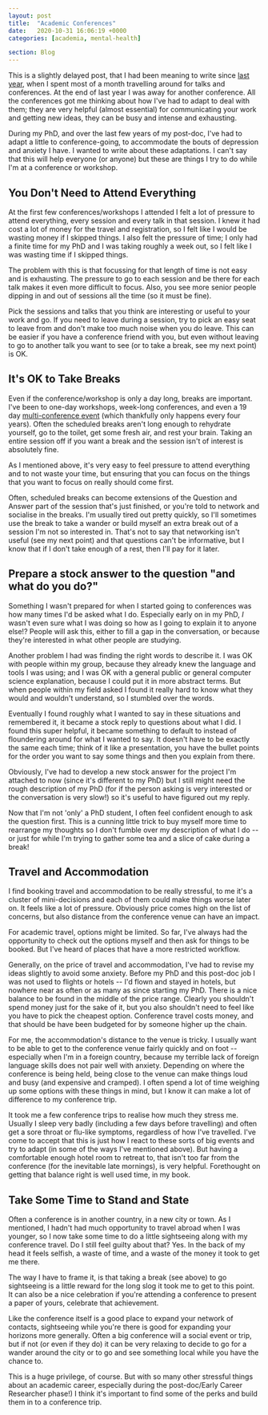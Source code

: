 ```yaml
---
layout: post
title:  "Academic Conferences"
date:   2020-10-31 16:06:19 +0000
categories: [academia, mental-health]

section: Blog
---
```


This is a slightly delayed post, that I had been meaning to write since [last year](\mega-march), when I spent most of a month travelling around for talks and conferences. At the end of last year I was away for another conference. All the conferences got me thinking about how I've had to adapt to deal with them; they are very helpful (almost essential) for communicating your work and getting new ideas, they can be busy and intense and exhausting.

During my PhD, and over the last few years of my post-doc, I've had to adapt a little to conference-going, to accommodate the bouts of depression and anxiety I have. I wanted to write about these adaptations. I can't say that this will help everyone (or anyone) but these are things I try to do while I'm at a conference or workshop.

## You Don't Need to Attend Everything

At the first few conferences/workshops I attended I felt a lot of pressure to attend everything, every session and every talk in that session. I knew it had cost a lot of money for the travel and registration, so I felt like I would be wasting money if I skipped things. I also felt the pressure of time; I only had a finite time for my PhD and I was taking roughly a week out, so I felt like I was wasting time if I skipped things.

The problem with this is that focussing for that length of time is not easy and is exhausting. The pressure to go to each session and be there for each talk makes it even more difficult to focus. Also, you see more senior people dipping in and out of sessions all the time (so it must be fine).

Pick the sessions and talks that you think are interesting or useful to your work and go. If you need to leave during a session, try to pick an easy seat to leave from and don't make too much noise when you do leave. This can be easier if you have a conference friend with you, but even without leaving to go to another talk you want to see (or to take  a break, see my next point) is OK.

## It's OK to Take Breaks

Even if the conference/workshop is only a day long, breaks are important. I've been to one-day workshops, week-long conferences, and even a 19 day [multi-conference event](https://www.floc2018.org) (which thankfully only happens every four years). Often the scheduled breaks aren't long enough to rehydrate yourself, go to the toilet, get some fresh air, and rest your brain. Taking an entire session off if you want a break and the session isn't of interest is absolutely fine.

As I mentioned above, it's very easy to feel pressure to attend everything and to not waste your time, but ensuring that you can focus on the things that you want to focus on really should come first.

Often, scheduled breaks can become extensions of the Question and Answer part of the session that's just finished, or you're told to network and socialise in the breaks. I'm usually tired out pretty quickly, so I'll sometimes use the break to take a wander or build myself an extra break out of a session I'm not so interested in. That's not to say that networking isn't useful (see my next point) and that questions can't be informative, but I know that if I don't take enough of a rest, then I'll pay for it later.

## Prepare a stock answer to the question "and what do you do?"

Something I wasn't prepared for when I started going to conferences was how many times I'd be asked what I do. Especially early on in my PhD, _I_ wasn't even sure what I was doing so how as I going to explain it to anyone else!? People will ask this, either to fill a gap in the conversation, or because they're interested in what other people are studying.

Another problem I had was finding the right words to describe it. I was OK with people within my group, because they already knew the language and tools I was using; and I was OK with a general public or general computer science explanation, because I could put it in more abstract terms. But when people within my field asked I found it really hard to know what they would and wouldn't understand, so I stumbled over the words.

Eventually I found roughly what I wanted to say in these situations and remembered it, it became a stock reply to questions about what I did. I found this super helpful, it became something to default to instead of floundering around for what I wanted to say. It doesn't have to be exactly the same each time; think of it like a presentation, you have the bullet points for the order you want to say some things and then you explain from there.

Obviously, I've had to develop a new stock answer for the project I'm attached to now (since it's different to my PhD) but I still might need the rough description of my PhD (for if the person asking is very interested or the conversation is very slow!) so it's useful to have figured out my reply.

Now that I'm not 'only' a PhD student, I often feel confident enough to ask the question first. This is a cunning little trick to buy myself more time to rearrange my thoughts so I don't fumble over my description of what I do -- or just for while I'm trying to gather some tea and a slice of cake during a break!

## Travel and Accommodation

I find booking travel and accommodation to be really stressful, to me it's a cluster of mini-decisions and each of them could make things worse later on. It feels like a lot of pressure. Obviously price comes high on the list of concerns, but also distance from the conference venue can have an impact.

For academic travel, options might be limited. So far, I've always had the opportunity to check out the options myself and then ask for things to be booked. But I've heard of places that have a more restricted workflow.

Generally, on the price of travel and accommodation, I've had to revise my ideas slightly to avoid some anxiety. Before my PhD and this post-doc job I was not used to flights or hotels -- I'd flown and stayed in hotels, but nowhere near as often or as many as since starting my PhD. There is a nice balance to be found in the middle of the price range. Clearly you shouldn't spend money just for the sake of it, but you also shouldn't need to feel like you have to pick the cheapest option. Conference travel costs money, and that should be have been budgeted for by someone higher up the chain.

For me, the accommodation's distance to the venue is tricky. I usually want to be able to get to the conference venue fairly quickly and on foot  -- especially when I'm in a foreign country, because my terrible lack of foreign language skills does not pair well with anxiety. Depending on where the conference is being held, being close to the venue can make things loud and busy (and expensive and cramped). I often spend a lot of time weighing up some options with these things in mind, but I know it can make a lot of difference to my conference trip.

It took me a few conference trips to realise how much they stress me. Usually I sleep very badly (including a few days before travelling) and often get a sore throat or flu-like symptoms, regardless of how I've travelled. I've come to accept that this is just how I react to these sorts of big events and try to adapt (in some of the ways I've mentioned above). But having a comfortable enough hotel room to retreat to, that isn't too far from the conference (for the inevitable late mornings), is very helpful. Forethought on getting that balance right is well used time, in my book.

## Take Some Time to Stand and State

Often a conference is in another country, in a new city or town. As I mentioned, I hadn't had much opportunity to travel abroad when I was younger, so I now take some time to do a little sightseeing along with my conference travel. Do I still feel guilty about that? Yes. In the back of my head it feels selfish, a waste of time, and a waste of the money it took to get me there.

The way I have to frame it, is that taking a break (see above) to go sightseeing is a little reward for the long slog it took me to get to this point. It can also be a nice celebration if you're attending a conference to present a paper of yours, celebrate that achievement.

Like the conference itself is a good place to expand your network of contacts, sightseeing while you're there is good for expanding your horizons more generally. Often a big conference will a social event or trip, but if not (or even if they do) it can be very relaxing to decide to go for a wander around the city or to go and see something local while you have the chance to.

This is a huge privilege, of course. But with so many other stressful things about an academic career, especially during the post-doc/Early Career Researcher phase!) I think it's important to find some of the perks and build them in to a conference trip. 
